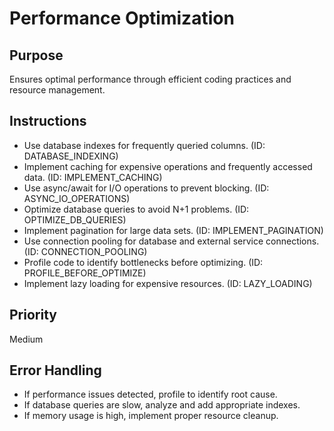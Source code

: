 # Performance Optimization

## Purpose
Ensures optimal performance through efficient coding practices and resource management.

## Instructions
- Use database indexes for frequently queried columns. (ID: DATABASE_INDEXING)
- Implement caching for expensive operations and frequently accessed data. (ID: IMPLEMENT_CACHING)
- Use async/await for I/O operations to prevent blocking. (ID: ASYNC_IO_OPERATIONS)
- Optimize database queries to avoid N+1 problems. (ID: OPTIMIZE_DB_QUERIES)
- Implement pagination for large data sets. (ID: IMPLEMENT_PAGINATION)
- Use connection pooling for database and external service connections. (ID: CONNECTION_POOLING)
- Profile code to identify bottlenecks before optimizing. (ID: PROFILE_BEFORE_OPTIMIZE)
- Implement lazy loading for expensive resources. (ID: LAZY_LOADING)

## Priority
Medium

## Error Handling
- If performance issues detected, profile to identify root cause.
- If database queries are slow, analyze and add appropriate indexes.
- If memory usage is high, implement proper resource cleanup.